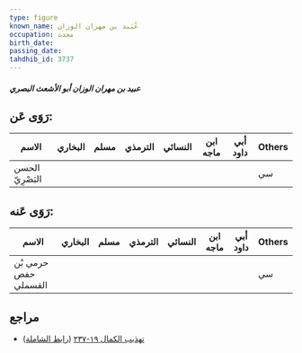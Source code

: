 ```yaml
---
type: figure
known_name: عُبَيد بن مهران الوزان
occupation: محدث
birth_date:
passing_date:
tahdhib_id: 3737
---
```

##### عبيد بن مهران الوزان أبو الأشعث البصري

## رَوَى عَن:
| الاسم            | البخاري | مسلم | الترمذي | النسائي | ابن ماجه | أبي داود | Others |
| ---------------- | ------- | ---- | ------- | ------- | -------- | -------- | ------ |
| الحسن البَصْرِيّ |         |      |         |         |          |          | سي     |
## رَوَى عَنه:
| الاسم                | البخاري | مسلم | الترمذي | النسائي | ابن ماجه | أبي داود | Others |
| -------------------- | ------- | ---- | ------- | ------- | -------- | -------- | ------ |
| حرمي بْن حفص القسملي |         |      |         |         |          |          | سي     |
## مراجع
- [تهذيب الكمال ١٩-٢٣٧](obsidian://open?vault=Tahdhib-al-Kamal&file=Figures/٣٧٣٧-عبيد%20بن%20مهران%20الوزان%20أبو%20الأشعث%20البصري) ([رابط الشاملة](https://shamela.ws/book/3722/9811))